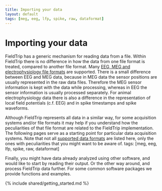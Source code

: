 ```yaml
---
title: Importing your data
layout: default
tags: [meg, eeg, lfp, spike, raw, dataformat]
---
```


# Importing your data

FieldTrip has a generic mechanism for reading data from a file. Within FieldTrip there is no difference in how the data from one file format is treated, compared to another file format. Many [EEG, MEG and electrophysiology file formats](/dataformat) are supported. There is a small difference between EEG and MEG data, because in MEG data the sensor positions are usually represented in the raw data files. Therefore the MEG sensor information is kept with the data while processing, whereas in EEG the sensor information is usually processed separately. For animal electrophysiology data there is also a difference in the representation of local field potentials (c.f. EEG) and in spike timestamps and spike waveforms.

Although FieldTrip represents all data in a similar way, for some acquisition systems and/or file formats it may help if you understand how the peculiarities of that file format are related to the FieldTrip implementation. The following pages serve as a starting point for particular data acquisition systems. Note that not all [supported data formats](/dataformat) are listed here, only the ones with peculiarities that you might want to be aware of.
tags: [meg, eeg, lfp, spike, raw, dataformat]

Finally, you might have data already analyzed using other software, and would like to start by reading their output. Or the other way around, and process FieldTrip data further. For some common software packages we provide functions and examples.

{% include shared/getting_started.md %}
